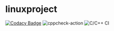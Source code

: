 # linuxproject

[![Codacy Badge](https://api.codacy.com/project/badge/Grade/0b804cf439af4b7bb9b8e60ef67ef920)](https://app.codacy.com/manual/99002551/linuxproject?utm_source=github.com&utm_medium=referral&utm_content=99002551/linuxproject&utm_campaign=Badge_Grade_Settings)
![cppcheck-action](https://github.com/99002551/linuxproject/workflows/cppcheck-action/badge.svg?branch=master)
![C/C++ CI](https://github.com/99002551/linuxproject/workflows/C/C++%20CI/badge.svg?branch=master)
